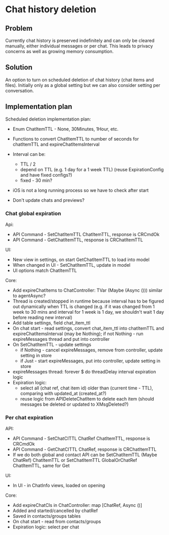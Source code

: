 # Chat history deletion

## Problem

Currently chat history is preserved indefinitely and can only be cleared manually, either individual messages or per chat. This leads to privacy concerns as well as growing memory consumption.

## Solution

An option to turn on scheduled deletion of chat history (chat items and files). Initially only as a global setting but we can also consider setting per conversation.

## Implementation plan

Scheduled deletion implementation plan:

- Enum ChatItemTTL - None, 30Minutes, 1Hour, etc.

- Functions to convert ChatItemTTL to number of seconds for chatItemTTL and expireChatItemsInterval

- Interval can be:

  - TTL / 2
  - depend on TTL (e.g. 1 day for a 1 week TTL) (reuse ExpirationConfig and have fixed configs?)
  - fixed - 30 min?

- iOS is not a long running process so we have to check after start

- Don't update chats and previews?

### Chat global expiration

Api:

  - API Command - SetChatItemTTL ChatItemTTL, response is CRCmdOk
  - API Command - GetChatItemTTL, response is CRChatItemTTL

UI:

  - New view in settings, on start GetChatItemTTL to load into model
  - When changed in UI - SetChatItemTTL, update in model
  - UI options match ChatItemTTL

Core:

  - Add expireChatItems to ChatController: TVar (Maybe (Async ())) similar to agentAsync?
  - Thread is created/stopped in runtime because interval has to be figured out dynamically when TTL is changed (e.g. if it was changed from 1 week to 30 mins and interval for 1 week is 1 day, we shouldn't wait 1 day before reading new interval)
  - Add table settings, field chat_item_ttl
  - On chat start - read settings, convert chat_item_ttl into chatItemTTL and expireChatItemsInterval (may be Nothing); if not Nothing - run expireMessages thread and put into controller
  - On SetChatItemTTL - update settings
    - if Nothing - cancel expireMessages, remove from controller, update setting in store
    - if Just - start expireMessages, put into controller, update setting in store
  - expireMessages thread:
    forever $ do
      threadDelay interval
      expiration logic
  - Expiration logic:
    - select all (chat ref, chat item id) older than (current time - TTL), comparing with updated_at (created_at?)
    - reuse logic from APIDeleteChatItem to delete each item (should messages be deleted or updated to XMsgDeleted?)

### Per chat expiration

API:

  - API Command - SetChatCITTL ChatRef ChatItemTTL, response is CRCmdOk
  - API Command - GetChatCITTL ChatRef, response is CRChatItemTTL
  - If we do both global and contact API can be SetChatItemTTL (Maybe ChatRef) ChatItemTTL or SetChatItemTTL GlobalOrChatRef ChatItemTTL, same for Get

UI:

  - In UI - in ChatInfo views, loaded on opening

Core:

  - Add expireChatCIs in ChatController: map [ChatRef, Async ()]
  - Added and started/cancelled by chatRef
  - Saved in contacts/groups tables
  - On chat start - read from contacts/groups
  - Expiration logic: select per chat
